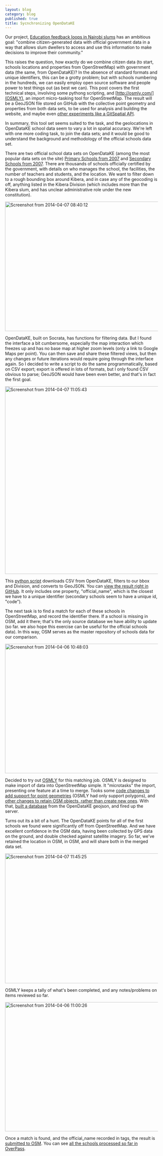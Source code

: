 ```yaml
---
layout: blog
category: blog
published: true
title: Sycnchronizing OpenDataKE
---
```


Our project, [Education feedback loops in Nairobi slums](http://www.developmentgateway.org/news/development-gateway-grand-challenges-explorations-winner) has an ambitious goal: "combine citizen-generated data with official government data in a way that allows slum dwellers to access and use this information to make decisions to improve their community." 

This raises the question, how exactly do we combine citizen data (to start, schools locations and properties from OpenStreetMap) with government data (the same, from OpenDataKE)? In the absence of standard formats and unique identifiers, this can be a grotty problem; but with schools numbering in the hundreds, we can easily employ open source software and people power to test things out (as best we can). This post covers the first technical steps, involving some pythong scripting, and [http://osmly.com/](OSMLY), an import micro-tasking tool for OpenStreetMap. The result will be a GeoJSON file stored on GitHub with the collective point geometry and properties from both data sets, to be used for analysis and building the website, and maybe even [other experiments like a GitSpatial API](http://gitspatial.com/).

In summary, this tool set seems suited to the task, and the geolocations in OpenDataKE school data seem to vary a lot in spatial accuracy. We're left with one more coding task, to join the data sets; and it would be good to understand the background and methodology of the official schools data set.

There are two official school data sets on OpenDataKE (among the most popular data sets on the site) [Primary Schools from 2007](https://www.opendata.go.ke/Education/Kenya-Primary-Schools-2007/p452-xb7c) and [Secondary Schools from 2007](https://www.opendata.go.ke/Education/Kenya-Secondary-Schools-2007/i6vz-a543). There are thousands of schools officially certified by the government, with details on who manages the school, the facilities, the number of teachers and students, and the location. We want to filter down to a rough bounding box around Kibera, and in case any of the geocoding is off, anything listed in the Kibera Division (which includes more than the Kibera slum, and has unclear administrative role under the new constitution).

<a href="https://www.flickr.com/photos/mikel_maron/13693830415" title="Screenshot from 2014-04-07 08:40:12 by Mikel Maron, on Flickr"><img src="https://farm8.staticflickr.com/7459/13693830415_ee8dc03e73_c.jpg" width="800" height="425" alt="Screenshot from 2014-04-07 08:40:12"></a>

OpenDataKE, built on Socrata, has functions for filtering data. But I found the interface a bit cumbersome, especially the map interaction which freezes up and has no base map at higher zoom levels (only a link to Google Maps per point). You can then save and share these filtered views, but then any changes or future iterations would require going through the interface again. So I decided to write a script to do the same programmatically, based on CSV export; export is offered in lots of formats, but I only found CSV obvious to parse; GeoJSON would have been even better, and that's in fact the first goal.

<a href="https://www.flickr.com/photos/mikel_maron/13695366564" title="Screenshot from 2014-04-07 11:05:43 by Mikel Maron, on Flickr"><img src="https://farm8.staticflickr.com/7239/13695366564_b8556a100d_c.jpg" width="800" height="616" alt="Screenshot from 2014-04-07 11:05:43"></a>

This [python script](https://github.com/mapkibera/education/blob/master/data/sync.py) downloads CSV from OpenDataKE, filters to our bbox and Division, and converts to GeoJSON. You can [view the result right in GitHub](https://github.com/mapkibera/education/blob/master/data/kibera-primary-schools.geojson). It only includes one property, "official_name", which is the closest we have to a unique identifier (secondary schools seem to have a unique id, "code").

The next task is to find a match for each of these schools in OpenStreetMap, and record the identifier there. If a school is missing in OSM, add it there; that's the only source database we have ability to update (so far. we also hope this exercise can be useful for the official schools data). In this way, OSM serves as the master repository of schools data for our comparison. 

<a href="https://www.flickr.com/photos/mikel_maron/13695266573" title="Screenshot from 2014-04-06 10:48:03 by Mikel Maron, on Flickr"><img src="https://farm3.staticflickr.com/2812/13695266573_9cfec70288_c.jpg" width="800" height="425" alt="Screenshot from 2014-04-06 10:48:03"></a>

Decided to try out [OSMLY](http://osmly.com/) for this matching job. OSMLY is designed to make import of data into OpenStreetMap simple. It "microtasks" the import, presenting one feature at a time to merge. Tooks some [code changes to add support for point geometries](https://github.com/aaronlidman/osmly/commit/4c52d2c42536490c03d87045fc97a117b4a56a57) (OSMLY had only support polygons), and [other changes to retain OSM objects, rather than create new ones](https://github.com/mapkibera/osmly/commits/gh-pages). With that, [built a database](https://github.com/mapkibera/osmly/blob/gh-pages/server/build.py) from the OpenDataKE geojson, and fired up the server.

Turns out its a bit of a hunt. The OpenDataKE points for all of the first schools we found were significantly off from OpenStreetMap. And we have excellent confidence in the OSM data, having been collected by GPS data on the ground, and double checked against satellite imagery. So far, we've retained the location in OSM, in OSM, and will share both in the merged data set.

<a href="https://www.flickr.com/photos/mikel_maron/13695837445" title="Screenshot from 2014-04-07 11:45:25 by Mikel Maron, on Flickr"><img src="https://farm8.staticflickr.com/7276/13695837445_401d94f911_c.jpg" width="800" height="426" alt="Screenshot from 2014-04-07 11:45:25"></a>

OSMLY keeps a tally of what's been completed, and any notes/problems on items reviewed so far.

<a href="https://www.flickr.com/photos/mikel_maron/13695836565" title="Screenshot from 2014-04-06 11:00:26 by Mikel Maron, on Flickr"><img src="https://farm4.staticflickr.com/3765/13695836565_9e8170a469_c.jpg" width="800" height="424" alt="Screenshot from 2014-04-06 11:00:26"></a>

Once a match is found, and the official_name recorded in tags, the result is [submitted to OSM](http://www.openstreetmap.org/node/1875796685). You can see [all the schools processed so far in OverPass](http://overpass-turbo.eu/s/2ZM).


